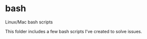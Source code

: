# bash
Linux/Mac bash scripts

This folder includes a few bash scripts I've created to solve issues.

